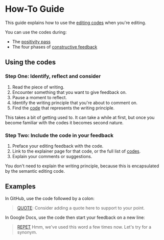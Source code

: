 # How-To Guide

This guide explains how to use the [editing codes](codes.md) when you're editing.

You can use the codes during:

* The [positivity pass](positivity-pass.md)
* The four phases of [constructive feedback](phases.md)

## Using the codes

### Step One: Identify, reflect and consider

1. Read the piece of writing. 
2. Encounter something that you want to give feedback on.
3. Pause a moment to reflect.
4. Identify the writing principle that you're about to comment on.
5. Find the [code](codes.md) that represents the writing principle.

This takes a bit of getting used to. It can take a while at first, but once you become familiar with the codes it becomes second nature.

### Step Two: Include the code in your feedback

1. Preface your editing feedback with the code. 
2. Link to the explainer page for that code, or the full list of [codes](codes.md).
3. Explain your comments or suggestions. 

You don't need to explain the writing principle, because this is encapsulated by the semantic editing code. 

## Examples

In GitHub, use the code followed by a colon:

> [QUOTE](../quote.md): Consider adding a quote here to support to your point.

In Google Docs, use the code then start your feedback on a new line:

> [REPET](../repet.md)
> Hmm, we've used this word a few times now. Let's try for a synonym.
